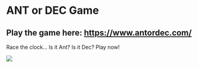 # ANT or DEC Game

## **Play the game here: https://www.antordec.com/**

Race the clock...
Is it Ant?
Is it Dec?
Play now!


![](https://www.antordec.com/assets/og-card.png)
